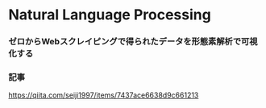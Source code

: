 # Natural Language Processing
### ゼロからWebスクレイピングで得られたデータを形態素解析で可視化する

### 記事
https://qiita.com/seiji1997/items/7437ace6638d9c661213

